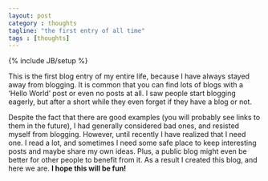 ```yaml
---
layout: post
category : thoughts
tagline: "the first entry of all time"
tags : [thoughts]
---
```

{% include JB/setup %}

This is the first blog entry of my entire life, because I have always stayed away from blogging. It is common that you can find lots of blogs with a ‘Hello World’ post or even no posts at all. I saw people start blogging eagerly, but after a short while they even forget if they have a blog or not.

Despite the fact that there are good examples (you will probably see links to them in the future), I had generally considered bad ones, and resisted myself from blogging. However, until recently I have realized that I need one. I read a lot, and sometimes I need some safe place to keep interesting posts and maybe share my own ideas. Plus, a public blog might even be better for other people to benefit from it. As a result I created this blog, and here we are. **I hope this will be fun!**